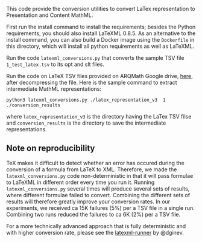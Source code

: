 This code provide the conversion utilities to convert LaTex representation to Presentation and Content MathML.

First run the install command to install the requirements; besides the Python requirements, you should also install LaTeXML 0.8.5.
As an alternative to the install command, you can also build a Docker image using the `Dockerfile` in this directory, which will install all python requirements as well as LaTeXML.

Run the code `latexml_conversions.py` that converts the sample TSV file `1_test_latex.tsv` to its opt and slt files.

Run the code on LaTeX TSV files provided on ARQMath Google drive, [here](https://drive.google.com/drive/u/1/folders/1o0JnMlyCtNCnW4cq7xwh_btr7qM36mZz), after decompressing the file.
Here is the sample command to extract intermediate MathML representations:
```
python3 latexml_conversions.py ./latex_representation_v3  1 ./conversion_results
```
where `latex_representation_v3` is the directory having the LaTex TSV filse and `conversion_results` is the directory to save the intermediate representations.

## Note on reproducibility

TeX makes it difficult to detect whether an error has occured during the conversion of a formula from LaTeX to XML.
Therefore, we made the `latexml_conversions.py` code non-deterministic in that it will pass formulae to LaTeXML in different order every time you run it.
Running `latexml_conversions.py` several times will produce several sets of results, where different formulae failed to convert.
Combining the different sets of results will therefore greatly improve your conversion rates.
In our experiments, we received ca 15K failures (5%) per a TSV file in a single run. Combining two runs reduced the failures to ca 6K (2%) per a TSV file.

For a more technically advanced approach that is fully deterministic and with higher conversion rate, please see the [latexml-runner](https://github.com/dginev/latexml-runner/releases/tag/0.1.1) by @dginev.
